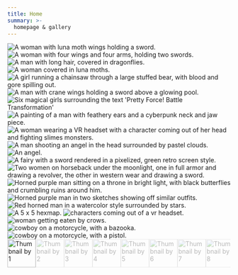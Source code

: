 ```yaml
---
title: Home
summary: >-
  homepage & gallery
---
```


<link rel="stylesheet" href="https://cdn.jsdelivr.net/npm/@shoelace-style/shoelace@2.3.0/dist/themes/light.css" />
<script type="module" src="https://cdn.jsdelivr.net/npm/@shoelace-style/shoelace@2.3.0/dist/shoelace-autoloader.js"></script>
<script defer src="https://cdn.jsdelivr.net/npm/alpinejs@3.x.x/dist/cdn.min.js"></script>

<sl-carousel class="carousel-thumbnails" navigation loop>
  <sl-carousel-item>
    <img
      alt="A woman with luna moth wings holding a sword."
      src="images/lunamoth2.jpg"
    />
  </sl-carousel-item>
  <sl-carousel-item>
    <img
      alt="A woman with four wings and four arms, holding two swords."
      src="images/hakila.jpg"
    />
  </sl-carousel-item>
  <sl-carousel-item>
    <img
      alt="A man with long hair, covered in dragonflies."
      src="images/dragonfly.jpg"
    />
  </sl-carousel-item>
  <sl-carousel-item>
    <img
      alt="A woman covered in luna moths."
      src="images/luna moth.jpg"
    />
  </sl-carousel-item>
  <sl-carousel-item>
    <img
      alt="A girl running a chainsaw through a large stuffed bear, with blood and gore spilling out."
      src="images/dccover.jpg"
    />
  </sl-carousel-item>
  <sl-carousel-item>
    <img
      alt="A man with crane wings holding a sword above a glowing pool."
      src="images/crane.jpg"
    />
  </sl-carousel-item>
  <sl-carousel-item>
    <img
      alt="Six magical girls surrounding the text 'Pretty Force! Battle Transformation'"
      src="images/prettyforce cover.jpg"
    />
  </sl-carousel-item>
  <sl-carousel-item>
    <img
      alt="A painting of a man with feathery ears and a cyberpunk neck and jaw piece."
      src="images/pseudoangel.jpg"
    />
  </sl-carousel-item>
  <sl-carousel-item>
    <img
      alt="A woman wearing a VR headset with a character coming out of her head and fighting slimes monsters."
      src="images/screen edits dd1.jpg"
    />
  </sl-carousel-item>
  <sl-carousel-item>
    <img
      alt="A man shooting an angel in the head surrounded by pastel clouds."
      src="images/the shot clouds v2.jpg"
    />
  </sl-carousel-item>
  <sl-carousel-item>
    <img
      alt="An angel."
      src="images/monochrome angel 2 darker.jpg"
    />
  </sl-carousel-item>
  <sl-carousel-item>
    <img
      alt="A fairy with a sword rendered in a pixelized, green retro screen style."
      src="images/THING2.jpg"
    />
  </sl-carousel-item>
  <sl-carousel-item>
    <img
      alt="Two women on horseback under the moonlight, one in full armor and drawing a revolver, the other in western wear and drawing a sword."
      src="images/western.jpg"
    />
  </sl-carousel-item>
  <sl-carousel-item>
    <img
      alt="Horned purple man sitting on a throne in bright light, with black butterflies and crumbling ruins around him."
      src="images/florian.jpg"
    />
  </sl-carousel-item>
  <sl-carousel-item>
    <img
      alt="Horned purple man in two sketches showing off similar outfits."
      src="images/fashion.jpg"
    />
  </sl-carousel-item>
  <sl-carousel-item>
    <img
      alt="Red horned man in a watercolor style surrounded by stars."
      src="images/lux.jpg"
    />
  </sl-carousel-item>
  <sl-carousel-item>
    <img
      alt="A 5 x 5 hexmap."
      src="images/PRETTYFORCE MAP.jpg"
    />
  </sl-carousel-item>
  <sl-carousel-item>
    <img
      alt="characters coming out of a vr headset."
      src="images\dd1_2 jpg.jpg"
    />
  </sl-carousel-item>
  <sl-carousel-item>
    <img
      alt="woman getting eaten by crows."
      src="images\songbirds 3e cover jpg.jpg"
    />
  </sl-carousel-item>
  <sl-carousel-item>
    <img
      alt="cowboy on a motorcycle, with a bazooka."
      src="images\cowboy twt.jpg"
    />
  </sl-carousel-item>
  <sl-carousel-item>
    <img
      alt="cowboy on a motorcycle, with a pistol."
      src="images\cowboy 2 twt.jpg"
    />
  </sl-carousel-item>
</sl-carousel>

<div class="thumbnails">
  <div class="thumbnails__scroller">
    <img alt="Thumbnail by 1" class="thumbnails__image active" src="images/lunamoth2.jpg" />
    <img alt="Thumbnail by 2" class="thumbnails__image" src="images/hakila.jpg" />
    <img alt="Thumbnail by 3" class="thumbnails__image" src="images/dragonfly.jpg" />
    <img alt="Thumbnail by 4" class="thumbnails__image" src="images/luna moth.jpg" />
    <img alt="Thumbnail by 5" class="thumbnails__image" src="images/dccover.jpg" />
    <img alt="Thumbnail by 6" class="thumbnails__image" src="images/crane.jpg" />
    <img alt="Thumbnail by 7" class="thumbnails__image" src="images/prettyforce cover.jpg" />
    <img alt="Thumbnail by 8" class="thumbnails__image" src="images/pseudoangel.jpg" />
    <img alt="Thumbnail by 9" class="thumbnails__image" src="images/screen edits dd1.jpg" />
    <img alt="Thumbnail by 10" class="thumbnails__image" src="images/the shot clouds v2.jpg" />
    <img alt="Thumbnail by 11" class="thumbnails__image" src="images/monochrome angel 2 darker.jpg" />
    <img alt="Thumbnail by 12" class="thumbnails__image" src="images/THING2.jpg" />
    <img alt="Thumbnail by 13" class="thumbnails__image" src="images/western.jpg" />
    <img alt="Thumbnail by 14" class="thumbnails__image" src="images/florian.jpg" />
    <img alt="Thumbnail by 15" class="thumbnails__image" src="images/fashion.jpg" />
    <img alt="Thumbnail by 16" class="thumbnails__image" src="images/lux.jpg" />
    <img alt="Thumbnail by 17"
    class="thumbnails__image"
    src="images/PRETTYFORCE MAP.jpg">
  </div>
</div>

<style>
  sl-carousel {
    min-height: 800px;
}

@media only screen and (max-width: 600px) {
    sl-carousel {
    min-height: 600px;
    }
  }
  .carousel-thumbnails {
    --slide-aspect-ratio: 3 / 2;
  }

  .thumbnails {
    display: flex;
    justify-content: center;
  }

  .thumbnails__scroller {
    display: flex;
    gap: var(--sl-spacing-small);
    overflow-x: auto;
    scrollbar-width: none;
    scroll-behavior: smooth;
    scroll-padding: var(--sl-spacing-small);
  }

  .thumbnails__scroller::-webkit-scrollbar {
    display: none;
  }

  .thumbnails__image {
    width: 64px;
    height: 64px;
    object-fit: cover;

    opacity: 0.3;
    will-change: opacity;
    transition: 250ms opacity;

    cursor: pointer;
  }

  .thumbnails__image.active {
    opacity: 1;
  }
</style>

<script>
  {
    const carousel = document.querySelector('.carousel-thumbnails');
    const scroller = document.querySelector('.thumbnails__scroller');
    const thumbnails = document.querySelectorAll('.thumbnails__image');

    scroller.addEventListener('click', e => {
      const target = e.target;

      if (target.matches('.thumbnails__image')) {
        const index = [...thumbnails].indexOf(target);
        carousel.goToSlide(index);
      }
    });

    carousel.addEventListener('sl-slide-change', e => {
      const slideIndex = e.detail.index;

      [...thumbnails].forEach((thumb, i) => {
        thumb.classList.toggle('active', i === slideIndex);
        if (i === slideIndex) {
          thumb.scrollIntoView({
            block: 'nearest'
          });
        }
      });
    });
  }
</script>
